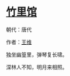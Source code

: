 # [竹里馆](http://so.gushiwen.org/view_5749.aspx)

朝代：唐代

作者：[王维](http://so.gushiwen.org/author_515.aspx)

独坐幽篁里，弹琴复长啸。

深林人不知，明月来相照。